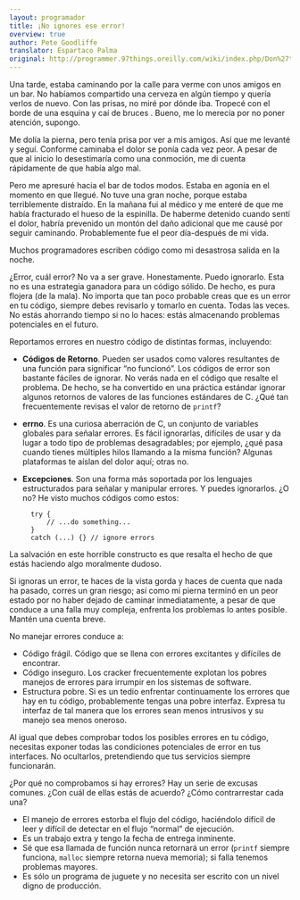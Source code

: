 ```yaml
---
layout: programador
title: ¡No ignores ese error!
overview: true
author: Pete Goodliffe
translator: Espartaco Palma
original: http://programmer.97things.oreilly.com/wiki/index.php/Don%27t_Ignore_that_Error!
---
```


Una tarde, estaba caminando por la calle para verme con unos amigos en
un bar. No habíamos compartido una cerveza en algún tiempo y quería
verlos de nuevo. Con las prisas, no miré por dónde iba. Tropecé con el
borde de una esquina y caí de bruces . Bueno, me lo merecía por no poner
atención, supongo.

Me dolía la pierna, pero tenía prisa por ver a mis amigos. Así que me
levanté y seguí. Conforme caminaba el dolor se ponía cada vez peor. A
pesar de que al inicio lo desestimaría como una conmoción, me di cuenta
rápidamente de que había algo mal.

Pero me apresuré hacia el bar de todos modos. Estaba en agonía en el
momento en que llegué. No tuve una gran noche, porque estaba
terriblemente distraído. En la mañana fui al médico y me enteré de que
me había fracturado el hueso de la espinilla. De haberme detenido cuando
sentí el dolor, habría prevenido un montón del daño adicional que me
causé por seguir caminando. Probablemente fue el peor día-después de mi
vida.

Muchos programadores escriben código como mi desastrosa salida en la
noche.

¿Error, cuál error? No va a ser grave. Honestamente. Puedo ignorarlo.
Esta no es una estrategia ganadora para un código sólido. De hecho, es
pura flojera (de la mala). No importa que tan poco probable creas que es
un error en tu código, siempre debes revisarlo y tomarlo en cuenta.
Todas las veces. No estás ahorrando tiempo si no lo haces: estás
almacenando problemas potenciales en el futuro.

Reportamos errores en nuestro código de distintas formas, incluyendo:

- **Códigos de Retorno**. Pueden ser usados como valores resultantes de
una función para significar “no funcionó”. Los códigos de error son
bastante fáciles de ignorar. No verás nada en el código que resalte el
problema. De hecho, se ha convertido en una práctica estándar ignorar
algunos retornos de valores de las funciones estándares de C. ¿Qué tan
frecuentemente revisas el valor de retorno de `printf`?
- **errno**. Es una curiosa aberración de C, un conjunto de variables
globales para señalar errores. Es fácil ignorarlas, difíciles de usar y
da lugar a todo tipo de problemas desagradables; por ejemplo, ¿qué pasa
cuando tienes múltiples hilos llamando a la misma función? Algunas
plataformas te aíslan del dolor aquí; otras no.
- **Excepciones**. Son una forma más soportada por los lenguajes
estructurados para señalar y manipular errores. Y puedes ignorarlos. ¿O
no? He visto muchos códigos como estos:


        try {
            // ...do something...
        }
        catch (...) {} // ignore errors

La salvación en este horrible constructo es que resalta el hecho de que
estás haciendo algo moralmente dudoso.

Si ignoras un error, te haces de la vista gorda y haces de cuenta que
nada ha pasado, corres un gran riesgo; así como mi pierna terminó en un
peor estado por no haber dejado de caminar inmediatamente, a pesar de
que conduce a una falla muy compleja, enfrenta los problemas lo antes
posible. Mantén una cuenta breve.

No manejar errores conduce a:

- Código frágil. Código que se llena con errores excitantes y difíciles de
encontrar.
- Código inseguro. Los cracker frecuentemente explotan los pobres
manejos de errores para irrumpir en los sistemas de software.
- Estructura pobre. Si es un tedio enfrentar continuamente los errores
que hay en tu código, probablemente tengas una pobre interfaz. Expresa
tu interfaz de tal manera que los errores sean menos intrusivos y su
manejo sea menos oneroso.

Al igual que debes comprobar todos los posibles errores en tu código,
necesitas exponer todas las condiciones potenciales de error en tus
interfaces. No ocultarlos, pretendiendo que tus servicios siempre
funcionarán.

¿Por qué no comprobamos si hay errores? Hay un serie de excusas comunes.
¿Con cuál de ellas estás de acuerdo? ¿Cómo contrarrestar cada una?

- El manejo de errores estorba el flujo del código, haciéndolo difícil
de leer y difícil de detectar en el flujo “normal” de ejecución.
- Es un trabajo extra y tengo la fecha de entrega inminente.
- Sé que esa llamada de función nunca retornará un error (`printf`
siempre funciona, `malloc` siempre retorna nueva memoria); si falla
tenemos problemas mayores.
- Es sólo un programa de juguete y no necesita ser escrito con un nivel
digno de producción.

